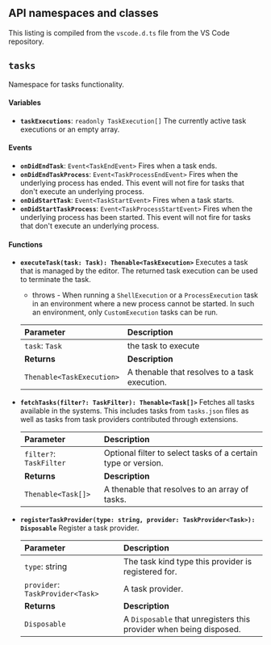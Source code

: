 ## API namespaces and classes

This listing is compiled from the `vscode.d.ts` file from the VS Code repository.

## `tasks`

Namespace for tasks functionality.

#### Variables

*   **`taskExecutions`**: `readonly TaskExecution[]`
    The currently active task executions or an empty array.

#### Events

*   **`onDidEndTask`**: `Event<TaskEndEvent>`
    Fires when a task ends.
*   **`onDidEndTaskProcess`**: `Event<TaskProcessEndEvent>`
    Fires when the underlying process has ended. This event will not fire for tasks that don't execute an underlying process.
*   **`onDidStartTask`**: `Event<TaskStartEvent>`
    Fires when a task starts.
*   **`onDidStartTaskProcess`**: `Event<TaskProcessStartEvent>`
    Fires when the underlying process has been started. This event will not fire for tasks that don't execute an underlying process.

#### Functions

*   **`executeTask(task: Task): Thenable<TaskExecution>`**
    Executes a task that is managed by the editor. The returned task execution can be used to terminate the task.
    *   throws - When running a `ShellExecution` or a `ProcessExecution` task in an environment where a new process cannot be started. In such an environment, only `CustomExecution` tasks can be run.

    | Parameter               | Description                                  |
    | :---------------------- | :------------------------------------------- |
    | `task`: `Task`          | the task to execute                          |
    | **Returns**             | **Description**                              |
    | `Thenable<TaskExecution>` | A thenable that resolves to a task execution. |

*   **`fetchTasks(filter?: TaskFilter): Thenable<Task[]>`**
    Fetches all tasks available in the systems. This includes tasks from `tasks.json` files as well as tasks from task providers contributed through extensions.

    | Parameter             | Description                                                              |
    | :-------------------- | :----------------------------------------------------------------------- |
    | `filter?`: `TaskFilter` | Optional filter to select tasks of a certain type or version.            |
    | **Returns**           | **Description**                                                          |
    | `Thenable<Task[]>`    | A thenable that resolves to an array of tasks.                           |

*   **`registerTaskProvider(type: string, provider: TaskProvider<Task>): Disposable`**
    Register a task provider.

    | Parameter                         | Description                                                              |
    | :-------------------------------- | :----------------------------------------------------------------------- |
    | `type`: string                    | The task kind type this provider is registered for.                      |
    | `provider`: `TaskProvider<Task>`  | A task provider.                                                         |
    | **Returns**                       | **Description**                                                          |
    | `Disposable`                      | A `Disposable` that unregisters this provider when being disposed.       |